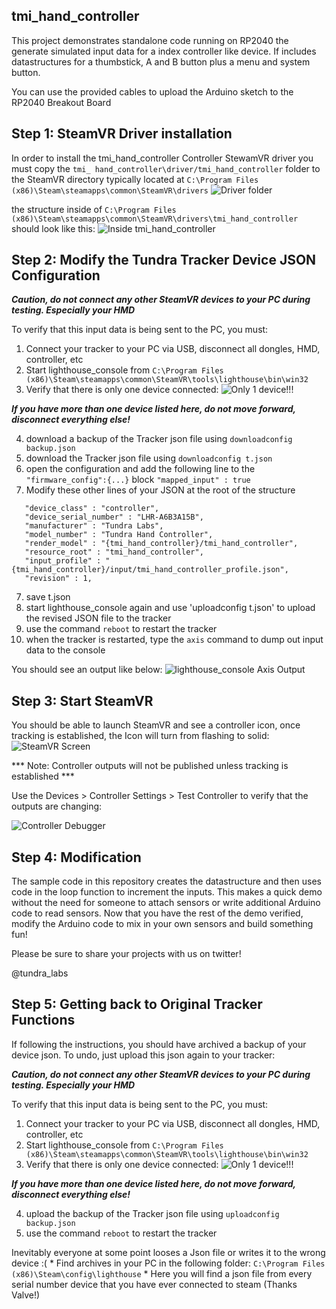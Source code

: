 ## tmi_hand_controller
This project demonstrates standalone code running on RP2040 the generate simulated input data for a index controller like device.  If includes datastructures for a thumbstick, A and B button plus a menu and system button.

You can use the provided cables to upload the Arduino sketch to the RP2040 Breakout Board

## Step 1: SteamVR Driver installation 
In order to install the tmi_hand_controller Controller StewamVR driver you must copy the `tmi_ hand_controller\driver/tmi_hand_controller` folder to the SteamVR directory typically located at 
`C:\Program Files (x86)\Steam\steamapps\common\SteamVR\drivers`
![Driver folder](../images/driver_folder1.PNG)


the structure inside of `C:\Program Files (x86)\Steam\steamapps\common\SteamVR\drivers\tmi_hand_controller` should look like this:
![Inside tmi_hand_controller](../images/driver_folder2.PNG)

## Step 2: Modify the Tundra Tracker Device JSON Configuration

***Caution, do not connect any other SteamVR devices to your PC during testing.  Especially your HMD***

To verify that this input data is being sent to the PC, you must:

1) Connect your tracker to your PC via USB, disconnect all dongles, HMD, controller, etc
2) Start lighthouse_console from `C:\Program Files (x86)\Steam\steamapps\common\SteamVR\tools\lighthouse\bin\win32`
3) Verify that there is only one device connected:
![Only 1 device!!!](../images/only1.png)

***If you have more than one device listed here, do not move forward, disconnect everything else!***

4) download a backup of the Tracker json file using `downloadconfig backup.json`
4) download the Tracker json file using `downloadconfig t.json`
5) open the configuration and add the following line to the `"firmware_config":{...}` block
  `"mapped_input" : true`
6) Modify these other lines of your JSON at the root of the structure
```
   "device_class" : "controller",
   "device_serial_number" : "LHR-A6B3A15B",
   "manufacturer" : "Tundra Labs",
   "model_number" : "Tundra Hand Controller",
   "render_model" : "{tmi_hand_controller}/tmi_hand_controller",
   "resource_root" : "tmi_hand_controller",
   "input_profile" : "{tmi_hand_controller}/input/tmi_hand_controller_profile.json",
   "revision" : 1,
```
7) save t.json
8) start lighthouse_console again and use 'uploadconfig t.json' to upload the revised JSON file to the tracker
9) use the command `reboot` to restart the tracker
10) when the tracker is restarted, type the `axis` command to dump out input data to the console

You should see an output like below:
![lighthouse_console Axis Output](../images/simple_tmi_lh_output.png)

## Step 3: Start SteamVR
You should be able to launch SteamVR and see a controller icon, once tracking is established, the Icon will turn from flashing to solid:
![SteamVR Screen](../images/tmi_hand_steamVR.png)

*** Note: Controller outputs will not be published unless tracking is established ***

Use the Devices > Controller Settings > Test Controller to verify that the outputs are changing:

![Controller Debugger](../images/ControllerDebugger.PNG)

## Step 4: Modification
The sample code in this repository creates the datastructure and then uses code in the loop function to increment the inputs.  This makes a quick demo without the need for someone to attach sensors or write additional Arduino code to read sensors.  Now that you have the rest of the demo verified, modify the Arduino code to mix in your own sensors and build something fun!

Please be sure to share your projects with us on twitter!

@tundra_labs

## Step 5: Getting back to Original Tracker Functions
If following the instructions, you should have archived a backup of your device json.  To undo, just upload this json again to your tracker:

***Caution, do not connect any other SteamVR devices to your PC during testing.  Especially your HMD***

To verify that this input data is being sent to the PC, you must:

1) Connect your tracker to your PC via USB, disconnect all dongles, HMD, controller, etc
2) Start lighthouse_console from `C:\Program Files (x86)\Steam\steamapps\common\SteamVR\tools\lighthouse\bin\win32`
3) Verify that there is only one device connected:
![Only 1 device!!!](../images/only1.png)

***If you have more than one device listed here, do not move forward, disconnect everything else!***

4) upload the backup of the Tracker json file using `uploadconfig backup.json`
5) use the command `reboot` to restart the tracker

Inevitably everyone at some point looses a Json file or writes it to the wrong device :(
        * Find archives in your PC in the following folder: `C:\Program Files (x86)\Steam\config\lighthouse`
        * Here you will find a json file from every serial number device that you have ever connected to steam (Thanks Valve!)
